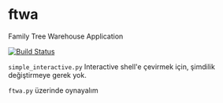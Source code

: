 # ftwa
Family Tree Warehouse Application

[![Build Status](https://travis-ci.com/ferittuncer/ftwa.svg?branch=master)](https://travis-ci.com/ferittuncer/ftwa)

`simple_interactive.py` Interactive shell'e çevirmek için, şimdilik değiştirmeye gerek yok.

`ftwa.py` üzerinde oynayalım
